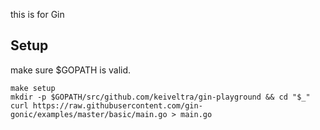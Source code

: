 this is for Gin

## Setup

make sure $GOPATH is valid.

```
make setup
mkdir -p $GOPATH/src/github.com/keiveltra/gin-playground && cd "$_"
curl https://raw.githubusercontent.com/gin-gonic/examples/master/basic/main.go > main.go
```
